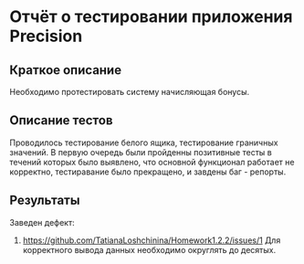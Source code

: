 # Отчёт о тестировании приложения  Precision

## Краткое описание 
Необходимо протестировать систему начисляющая бонусы. 

## Описание тестов
Проводилось тестирование белого ящика, тестирование граничных значений. В первую очередь были пройденны позитивные тесты в течений которых было выявлено, что основной функционал работает не корректно, тестиравание было прекращено, и завдены баг - репорты. 

## Результаты
 Заведен дефект: 
 1. https://github.com/TatianaLoshchinina/Homework1.2.2/issues/1
 Для корректного вывода данных необходимо округлять до десятых. 
